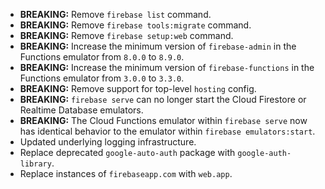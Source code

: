 * **BREAKING:** Remove `firebase list` command.
* **BREAKING:** Remove `firebase tools:migrate` command.
* **BREAKING:** Remove `firebase setup:web` command.
* **BREAKING:** Increase the minimum version of `firebase-admin` in the Functions emulator from `8.0.0` to `8.9.0`.
* **BREAKING:** Increase the minimum version of `firebase-functions` in the Functions emulator from `3.0.0` to `3.3.0`.
* **BREAKING:** Remove support for top-level `hosting` config.
* **BREAKING:** `firebase serve` can no longer start the Cloud Firestore or Realtime Database emulators.
* **BREAKING:** The Cloud Functions emulator within `firebase serve` now has identical behavior to the emulator within `firebase emulators:start`.
* Updated underlying logging infrastructure.
* Replace deprecated `google-auto-auth` package with `google-auth-library`.
* Replace instances of `firebaseapp.com` with `web.app`.
